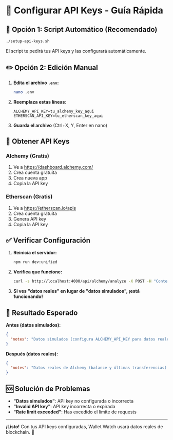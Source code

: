 # 🔑 Configurar API Keys - Guía Rápida

## 🚀 Opción 1: Script Automático (Recomendado)

```bash
./setup-api-keys.sh
```

El script te pedirá tus API keys y las configurará automáticamente.

## ✏️ Opción 2: Edición Manual

1. **Edita el archivo `.env`:**
   ```bash
   nano .env
   ```

2. **Reemplaza estas líneas:**
   ```env
   ALCHEMY_API_KEY=tu_alchemy_key_aqui
   ETHERSCAN_API_KEY=tu_etherscan_key_aqui
   ```

3. **Guarda el archivo** (Ctrl+X, Y, Enter en nano)

## 🔗 Obtener API Keys

### Alchemy (Gratis)
1. Ve a https://dashboard.alchemy.com/
2. Crea cuenta gratuita
3. Crea nueva app
4. Copia la API key

### Etherscan (Gratis)
1. Ve a https://etherscan.io/apis
2. Crea cuenta gratuita
3. Genera API key
4. Copia la API key

## ✅ Verificar Configuración

1. **Reinicia el servidor:**
   ```bash
   npm run dev:unified
   ```

2. **Verifica que funcione:**
   ```bash
   curl -s http://localhost:4000/api/alchemy/analyze -X POST -H "Content-Type: application/json" -d '{"address":"0x742d35Cc6634C0532925a3b8D4C9db96C4b4d8b6"}' | jq -r '.notes'
   ```

3. **Si ves "datos reales" en lugar de "datos simulados", ¡está funcionando!**

## 🎯 Resultado Esperado

**Antes (datos simulados):**
```json
{
  "notes": "Datos simulados (configura ALCHEMY_API_KEY para datos reales)."
}
```

**Después (datos reales):**
```json
{
  "notes": "Datos reales de Alchemy (balance y últimas transferencias)."
}
```

## 🆘 Solución de Problemas

- **"Datos simulados"**: API key no configurada o incorrecta
- **"Invalid API key"**: API key incorrecta o expirada
- **"Rate limit exceeded"**: Has excedido el límite de requests

---

**¡Listo!** Con tus API keys configuradas, Wallet Watch usará datos reales de blockchain. 🚀
